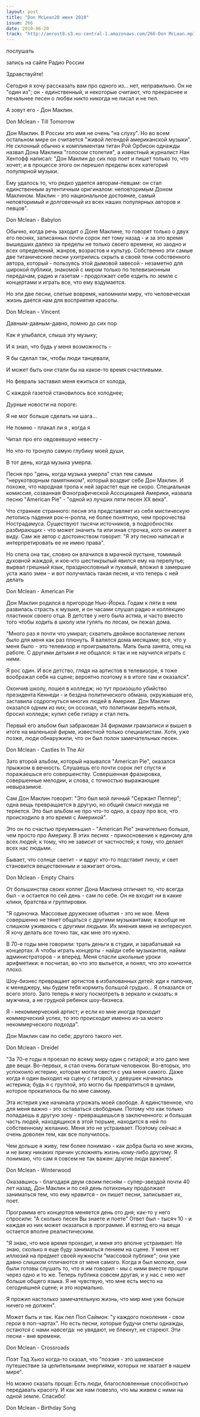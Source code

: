 ```yaml
---
layout: post
title: "Don McLean20 июня 2010"
issue: 266
date: 2010-06-20
track: "http://aerost8.s3.eu-central-1.amazonaws.com/266-Don McLean.mp3"
---
```


послушать

запись на сайте Радио России

Здравствуйте!

Cегодня я хочу рассказать вам про одного из... нет, неправильно. Он не "один из"; он - единственный, и некоторые считают, что прекраснее и печальнее песен о любви никто никогда не писал и не пел.

А зовут его - Дон Маклин.

Don Mclean - Till Tomorrow

Дон Маклин. В России это имя не очень "на слуху". Но во всем остальном мире он считается "живой легендой американской музыки". Не склонный обычно к комплиментам титан Рой Орбисон однажды назвал Дона Маклина "голосом столетия", а известный журналист Нан Хентофф написал: "Дон Маклин до сих пор поет и пишет только то, что хочет; и в процессе этого он перешел пределы всех категорий популярной музыки.

Ему удалось то, что редко удается авторам-певцам: он стал единственным аутентичным оригиналом: неповторимым Доном Маклином. Маклин - это национальное достояние, самый неповторимый и долговечный из всех наших популярных авторов и певцов".

Don Mclean - Babylon

Обычно, когда речь заходит о Доне Маклине, то говорят только о двух его песнях, записанных почти сорок лет тому назад - и за это время вышедших далеко за пределы не только своего времени, но заодно и всех определений, жанров, возрастов и культур. Собственно эти самые две титанические песни ухитрились скрыть в своей тени собственного автора, который - пользуясь этой дымовой завесой - незаметно для широкой публики, знакомой с миром только по телевизионным передачам, радио и газетам - продолжает себе ездить по земле с концертами и играть все, что ему вздумается.

Но эти две песни, спетые вовремя, напомнили миру, что человеческая жизнь дается нам для восприятия красоты.

Don Mclean - Vincent

Давным-давным-давно, помню до сих пор

Как я улыбался, слыша эту музыку;

И я знал, что будь у меня возможность -

Я бы сделал так, чтобы люди танцевали,

И может быть они стали бы на какое-то время счастливыми.

Но февраль заставил меня ежиться от холода,

С каждой газетой становилось все холоднее;

Дурные новости на пороге:

Я не мог больше сделать ни шага...

Не помню - плакал ли я , когда я

Читал про его овдовевшую невесту -

Но что-то тронуло самую глубину моей души,

В тот день, когда музыка умерла.

Песня про "день, когда музыка умерла" стал тем самым "нерукотворным памятником", который воздвиг себе Дон Маклин. И похоже, что народная тропа к ней зарастет еще не скоро. Специальная комиссия, созванная Фонографической Ассоциацией Америки, назвала песню "American Pie" - "одной из лучших пяти песен XX века".

Что страннее странного: песня эта представляет из себя мистическую летопись падения рок-н-ролла, не более понятную, чем пророчества Нострадамуса. Существуют тысячи источников, в подробностях разбирающих - что может значить та или иная строчка, кого он имеет в виду. Сам же автор с достоинством говорит: "Я эту песню написал и интерпретировать ее не имею права".

Но спета она так, словно он влачился в мрачной пустыне, томимый духовной жаждой, и кое-кто шестикрылый явился ему на перепутье; вырвал грешный язык, празднословный и лукавый, вложил в замершие уста жало змеи - и вот получилась такая песня, и что теперь с ней делать

Don Mclean - American Pie

Дон Маклин родился в пригороде Нью-Йорка. Годам к пяти в нем развилась страсть к музыке, и он часами слушал радио и коллекцию пластинок своего отца. В детстве у него была астма, и часто вместо того чтобы ходить в школу или гулять по лесам, он лежал дома.

"Много раз я почти что умирал; схватить двойное воспаление легких было для меня как раз плюнуть. Я валялся дома месяцами; все, что у меня было - это телевизор и проигрыватель. Мать была занята, отец на работе. С другими детьми я не общался: я так и не научился играть с ними.

Я рос один. И все детство, глядя на артистов в телевизоре, я тоже воображал себя на сцене; вероятно поэтому я в итоге там и оказался".

Окончив школу, пошел в колледж; но тут произошло убийство президента Кеннеди - и бездна политического обмана, окружавшая его, заставила содрогнуться многих людей в Америке. Дон Маклин оказался одним из них; он осознал, что политикам верить нельзя, бросил колледж; купил себе гитару и стал петь.

Первый его альбом был забракован 34 фирмами грамзаписи и вышел в итоге на маленькой фирме, известной только специалистам. Хотя, уже позже, люди обнаружили, что он был полон замечательных песен.

Don Mclean - Castles In The Air

Зато второй альбом, который назывался "American Pie", оказался прыжком в вечность. Слушаешь его почти сорок лет спустя и поражаешься его совершенству. Совершенная фразировка, совершенные мелодии, и слова, с точностью выражающие невыразимое.

Сам Дон Маклин говорит: "Это был мой личный "Сержант Пеппер"; одна вещь превращается в другую, но общий смысл никуда не теряется. Это был альбом не про что-то одно, а сразу про все, что происходило в это время с Америкой".

Это он по счастью преуменьшил - "American Pie" значительно больше, чем просто про Америку. В этих песнях - прикосновение к единому для всех людей; к тому, что не зависит от частностей; к тому, что делает всех нас людьми.

Бывает, что солнце светит - и вдруг кто-то подставит линзу, и свет становится вещественным и зажигает огонь.

Don Mclean - Empty Chairs

От большинства своих коллег Дона Маклина отличает то, что всегда был - и остается по сей день - сам по себе. Он не входит ни в какие клики, братства и группировки.

"Я одиночка. Массовые дружеские объятия - это не мое. Меня совершенно не тянет общаться с другими музыкантами; я вообще не слишком уживаюсь с другими людьми. Их мнения меня не интересуют. Я хочу делать все точно так, как мне это нужно.

В 70-е годы мне говорили: трать деньги в студии, и зарабатывай на концертах. А чтобы играть концерты - найди себе музыкантов, найми администраторов - и вперед. Меня спасли школьные уроки арифметики: я посчитал, во что это выльется, и понял, что это кончится плохо.

Шоу-бизнес превращает артистов в избалованных детей: иди к папочке, к менеджеру, мы будем тебя кормить большой грудью... Я отказался от всего этого. Зато теперь я могу посмотреть в зеркало и сказать: я мужчина, а не грудной ребенок шоу-бизнеса.

Я - некоммерческий артист; и если ко мне иногда приходит коммерческий успех, то это происходит именно из-за моего некоммерческого подхода".

Дон Маклин сам по себе; другого такого нет.

Don Mclean - Dreidel

"За 70-е годы я проехал по всему миру один с гитарой; и это дало мне две вещи. Во-первых, я стал очень богатым человеком. Во-вторых, это успокоило истерию, которая могла свести с ума меня самого. Даже когда я один выходил на сцену с гитарой, у девушек начиналась истерика; будь я с группой, это могло бы превратиться в цунами, которое прокатилось бы по мне самому.

Эта истерия уже начинала угрожать моей свободе. А единственное, что для меня важно - это оставаться свободным. Потому что как только попадаешь в другую зону - превращаешься в заключенного: и большая часть людей, находящихся в этой тюрьме, находится в ней по собственному желанию. Меня это не устраивает. Поэтому сейчас я очень доволен тем, как все получилось.

Чем дольше я живу, тем более понимаю - как добра была ко мне жизнь, и не вижу никаких причин усложнять жизнь кому-либо другому. Я понимаю, что сам я совсем не так важен: другие люди важнее".

Don Mclean - Winterwood

Оказавшись - благодаря двум своим песням - супер-звездой почти 40 лет назад, Дон Маклин и по сей день потихоньку продолжает заниматься тем, что ему нравится - он пишет песни, записывает их, поет.

Программа его концертов меняется день ото дня; как-то у него спросили: "А сколько песен Вы знаете и поете" Ответ был - тысяч 10 - и каждая из них может оказаться в программе. И взгляд его на вещи остается вполне реалистическим.

"Я знаю, что мое время проходит, и меня это вполне устраивает. Не знаю, сколько я еще буду заниматься пением на сцене. У меня нет иллюзий на предмет своей нужности "массовой публике"; они уже давно слишком отличаются от меня самого. Когда я был моложе, они были готовы слушать то, что я им говорил - мы с ними вместе прошли через одно и то же. Теперь публика совсем другая, и у нас с нею нет больше общего языка. Я не чувствую, что мне есть место на сегодняшней сцене; и это нормально.

Я прожил настолько замечательную жизнь, что мир мне уже больше ничего не должен".

Может быть и так. Как пел Пол Саймон: "у каждого поколения - свои герои в поп-чартах". Но есть песни, которые будучи спеты однажды, остаются с нами навсегда: не увядают, не блекнут, не стареют. Эти песни - вне времени.

Don Mclean - Crossroads

Поэт Тэд Хьюз когда-то сказал, что "поэзия - это шаманское путешествие за целительными энергиями, которых не хватает в нашем мире".

Но можно сказать проще: Есть люди, благословленные способностью передавать красоту. И как же нам повезло, что мы живем с ними на одной земле. Спасибо!

Don Mclean - Birthday Song
